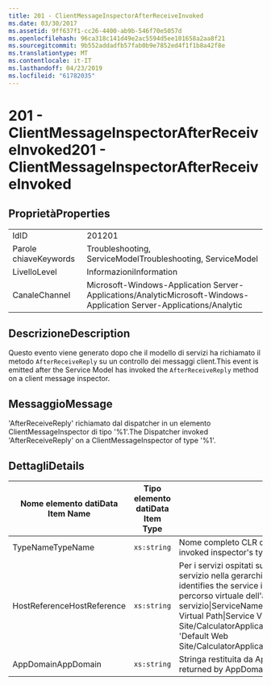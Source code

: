 ```yaml
---
title: 201 - ClientMessageInspectorAfterReceiveInvoked
ms.date: 03/30/2017
ms.assetid: 9ff637f1-cc26-4400-ab9b-546f70e5057d
ms.openlocfilehash: 96ca318c141d49e2ac5594d5ee101658a2aa8f21
ms.sourcegitcommit: 9b552addadfb57fab0b9e7852ed4f1f1b8a42f8e
ms.translationtype: MT
ms.contentlocale: it-IT
ms.lasthandoff: 04/23/2019
ms.locfileid: "61782035"
---
```

# <a name="201---clientmessageinspectorafterreceiveinvoked"></a><span data-ttu-id="3d286-102">201 - ClientMessageInspectorAfterReceiveInvoked</span><span class="sxs-lookup"><span data-stu-id="3d286-102">201 - ClientMessageInspectorAfterReceiveInvoked</span></span>
## <a name="properties"></a><span data-ttu-id="3d286-103">Proprietà</span><span class="sxs-lookup"><span data-stu-id="3d286-103">Properties</span></span>  
  
|||  
|-|-|  
|<span data-ttu-id="3d286-104">Id</span><span class="sxs-lookup"><span data-stu-id="3d286-104">ID</span></span>|<span data-ttu-id="3d286-105">201</span><span class="sxs-lookup"><span data-stu-id="3d286-105">201</span></span>|  
|<span data-ttu-id="3d286-106">Parole chiave</span><span class="sxs-lookup"><span data-stu-id="3d286-106">Keywords</span></span>|<span data-ttu-id="3d286-107">Troubleshooting, ServiceModel</span><span class="sxs-lookup"><span data-stu-id="3d286-107">Troubleshooting, ServiceModel</span></span>|  
|<span data-ttu-id="3d286-108">Livello</span><span class="sxs-lookup"><span data-stu-id="3d286-108">Level</span></span>|<span data-ttu-id="3d286-109">Informazioni</span><span class="sxs-lookup"><span data-stu-id="3d286-109">Information</span></span>|  
|<span data-ttu-id="3d286-110">Canale</span><span class="sxs-lookup"><span data-stu-id="3d286-110">Channel</span></span>|<span data-ttu-id="3d286-111">Microsoft-Windows-Application Server-Applications/Analytic</span><span class="sxs-lookup"><span data-stu-id="3d286-111">Microsoft-Windows-Application Server-Applications/Analytic</span></span>|  
  
## <a name="description"></a><span data-ttu-id="3d286-112">Descrizione</span><span class="sxs-lookup"><span data-stu-id="3d286-112">Description</span></span>  
 <span data-ttu-id="3d286-113">Questo evento viene generato dopo che il modello di servizi ha richiamato il metodo `AfterReceiveReply` su un controllo dei messaggi client.</span><span class="sxs-lookup"><span data-stu-id="3d286-113">This event is emitted after the Service Model has invoked the `AfterReceiveReply` method on a client message inspector.</span></span>  
  
## <a name="message"></a><span data-ttu-id="3d286-114">Messaggio</span><span class="sxs-lookup"><span data-stu-id="3d286-114">Message</span></span>  
 <span data-ttu-id="3d286-115">'AfterReceiveReply' richiamato dal dispatcher in un elemento ClientMessageInspector di tipo '%1'.</span><span class="sxs-lookup"><span data-stu-id="3d286-115">The Dispatcher invoked 'AfterReceiveReply' on a ClientMessageInspector of type '%1'.</span></span>  
  
## <a name="details"></a><span data-ttu-id="3d286-116">Dettagli</span><span class="sxs-lookup"><span data-stu-id="3d286-116">Details</span></span>  
  
|<span data-ttu-id="3d286-117">Nome elemento dati</span><span class="sxs-lookup"><span data-stu-id="3d286-117">Data Item Name</span></span>|<span data-ttu-id="3d286-118">Tipo elemento dati</span><span class="sxs-lookup"><span data-stu-id="3d286-118">Data Item Type</span></span>|<span data-ttu-id="3d286-119">Descrizione</span><span class="sxs-lookup"><span data-stu-id="3d286-119">Description</span></span>|  
|--------------------|--------------------|-----------------|  
|<span data-ttu-id="3d286-120">TypeName</span><span class="sxs-lookup"><span data-stu-id="3d286-120">TypeName</span></span>|`xs:string`|<span data-ttu-id="3d286-121">Nome completo CLR del tipo di controllo richiamato.</span><span class="sxs-lookup"><span data-stu-id="3d286-121">The CLR FullName of the invoked inspector's type.</span></span>|  
|<span data-ttu-id="3d286-122">HostReference</span><span class="sxs-lookup"><span data-stu-id="3d286-122">HostReference</span></span>|`xs:string`|<span data-ttu-id="3d286-123">Per i servizi ospitati su Web, questo campo identifica in modo univoco il servizio nella gerarchia Web.</span><span class="sxs-lookup"><span data-stu-id="3d286-123">For Web-hosted services, this field uniquely identifies the service in the Web hierarchy.</span></span> <span data-ttu-id="3d286-124">Il formato viene definito come ' percorso virtuale dell'applicazione nome sito Web&#124;percorso virtuale del servizio&#124;ServiceName'.</span><span class="sxs-lookup"><span data-stu-id="3d286-124">Its format is defined as 'Web Site Name Application Virtual Path&#124;Service Virtual Path&#124;ServiceName'.</span></span> <span data-ttu-id="3d286-125">Esempio: ' Default Web Site/CalculatorApplication&#124;/CalculatorService.svc&#124;CalculatorService'.</span><span class="sxs-lookup"><span data-stu-id="3d286-125">Example: 'Default Web Site/CalculatorApplication&#124;/CalculatorService.svc&#124;CalculatorService'.</span></span>|  
|<span data-ttu-id="3d286-126">AppDomain</span><span class="sxs-lookup"><span data-stu-id="3d286-126">AppDomain</span></span>|`xs:string`|<span data-ttu-id="3d286-127">Stringa restituita da AppDomain.CurrentDomain.FriendlyName.</span><span class="sxs-lookup"><span data-stu-id="3d286-127">The string returned by AppDomain.CurrentDomain.FriendlyName.</span></span>|
